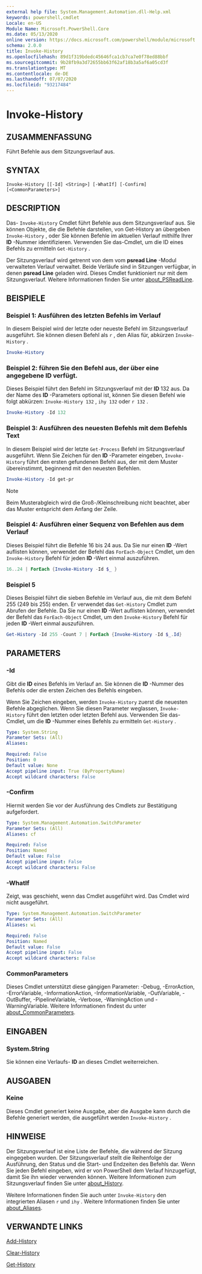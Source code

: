```yaml
---
external help file: System.Management.Automation.dll-Help.xml
keywords: powershell,cmdlet
Locale: en-US
Module Name: Microsoft.PowerShell.Core
ms.date: 05/13/2020
online version: https://docs.microsoft.com/powershell/module/microsoft.powershell.core/invoke-history?view=powershell-7.1&WT.mc_id=ps-gethelp
schema: 2.0.0
title: Invoke-History
ms.openlocfilehash: 89d1f319bdedc45646fca1cb7ca7e0f78ed88bbf
ms.sourcegitcommit: 9b28fb9a3d72655bb63f62af18b3a5af6a05cd3f
ms.translationtype: MT
ms.contentlocale: de-DE
ms.lasthandoff: 07/07/2020
ms.locfileid: "93217484"
---
```

# Invoke-History

## ZUSAMMENFASSUNG
Führt Befehle aus dem Sitzungsverlauf aus.

## SYNTAX

```
Invoke-History [[-Id] <String>] [-WhatIf] [-Confirm] [<CommonParameters>]
```

## DESCRIPTION

Das- `Invoke-History` Cmdlet führt Befehle aus dem Sitzungsverlauf aus. Sie können Objekte, die die Befehle darstellen, von Get-History an übergeben `Invoke-History` , oder Sie können Befehle im aktuellen Verlauf mithilfe Ihrer **ID** -Nummer identifizieren. Verwenden Sie das-Cmdlet, um die ID eines Befehls zu ermitteln `Get-History` .

Der Sitzungsverlauf wird getrennt von dem vom **psread Line** -Modul verwalteten Verlauf verwaltet.
Beide Verläufe sind in Sitzungen verfügbar, in denen **psread Line** geladen wird. Dieses Cmdlet funktioniert nur mit dem Sitzungsverlauf. Weitere Informationen finden Sie unter [about_PSReadLine](../PSReadLine/About/about_PSReadLine.md).

## BEISPIELE

### Beispiel 1: Ausführen des letzten Befehls im Verlauf

In diesem Beispiel wird der letzte oder neueste Befehl im Sitzungsverlauf ausgeführt. Sie können diesen Befehl als `r` , den Alias für, abkürzen `Invoke-History` .

```powershell
Invoke-History
```

### Beispiel 2: führen Sie den Befehl aus, der über eine angegebene ID verfügt.

Dieses Beispiel führt den Befehl im Sitzungsverlauf mit der **ID** 132 aus. Da der Name des **ID** -Parameters optional ist, können Sie diesen Befehl wie folgt abkürzen: `Invoke-History 132` , `ihy 132` oder `r 132` .

```powershell
Invoke-History -Id 132
```

### Beispiel 3: Ausführen des neuesten Befehls mit dem Befehls Text

In diesem Beispiel wird der letzte `Get-Process` Befehl im Sitzungsverlauf ausgeführt. Wenn Sie Zeichen für den **ID** -Parameter eingeben, `Invoke-History` führt den ersten gefundenen Befehl aus, der mit dem Muster übereinstimmt, beginnend mit den neuesten Befehlen.

```powershell
Invoke-History -Id get-pr
```

> [!NOTE]
> Beim Musterabgleich wird die Groß-/Kleinschreibung nicht beachtet, aber das Muster entspricht dem Anfang der Zeile.

### Beispiel 4: Ausführen einer Sequenz von Befehlen aus dem Verlauf

Dieses Beispiel führt die Befehle 16 bis 24 aus. Da Sie nur einen **ID** -Wert auflisten können, verwendet der Befehl das `ForEach-Object` Cmdlet, um den `Invoke-History` Befehl für jeden **ID** -Wert einmal auszuführen.

```powershell
16..24 | ForEach {Invoke-History -Id $_ }
```

### Beispiel 5

Dieses Beispiel führt die sieben Befehle im Verlauf aus, die mit dem Befehl 255 (249 bis 255) enden. Er verwendet das `Get-History` Cmdlet zum Abrufen der Befehle. Da Sie nur einen **ID** -Wert auflisten können, verwendet der Befehl das `ForEach-Object` Cmdlet, um den `Invoke-History` Befehl für jeden **ID** -Wert einmal auszuführen.

```powershell
Get-History -Id 255 -Count 7 | ForEach {Invoke-History -Id $_.Id}
```

## PARAMETERS

### -Id

Gibt die **ID** eines Befehls im Verlauf an. Sie können die **ID** -Nummer des Befehls oder die ersten Zeichen des Befehls eingeben.

Wenn Sie Zeichen eingeben, werden `Invoke-History` zuerst die neuesten Befehle abgeglichen. Wenn Sie diesen Parameter weglassen, `Invoke-History` führt den letzten oder letzten Befehl aus. Verwenden Sie das-Cmdlet, um die **ID** -Nummer eines Befehls zu ermitteln `Get-History` .

```yaml
Type: System.String
Parameter Sets: (All)
Aliases:

Required: False
Position: 0
Default value: None
Accept pipeline input: True (ByPropertyName)
Accept wildcard characters: False
```

### -Confirm

Hiermit werden Sie vor der Ausführung des Cmdlets zur Bestätigung aufgefordert.

```yaml
Type: System.Management.Automation.SwitchParameter
Parameter Sets: (All)
Aliases: cf

Required: False
Position: Named
Default value: False
Accept pipeline input: False
Accept wildcard characters: False
```

### -WhatIf

Zeigt, was geschieht, wenn das Cmdlet ausgeführt wird. Das Cmdlet wird nicht ausgeführt.

```yaml
Type: System.Management.Automation.SwitchParameter
Parameter Sets: (All)
Aliases: wi

Required: False
Position: Named
Default value: False
Accept pipeline input: False
Accept wildcard characters: False
```

### CommonParameters

Dieses Cmdlet unterstützt diese gängigen Parameter: -Debug, -ErrorAction, -ErrorVariable, -InformationAction, -InformationVariable, -OutVariable, -OutBuffer, -PipelineVariable, -Verbose, -WarningAction und -WarningVariable. Weitere Informationen findest du unter [about_CommonParameters](https://go.microsoft.com/fwlink/?LinkID=113216).

## EINGABEN

### System.String

Sie können eine Verlaufs- **ID** an dieses Cmdlet weiterreichen.

## AUSGABEN

### Keine

Dieses Cmdlet generiert keine Ausgabe, aber die Ausgabe kann durch die Befehle generiert werden, die ausgeführt werden `Invoke-History` .

## HINWEISE

Der Sitzungsverlauf ist eine Liste der Befehle, die während der Sitzung eingegeben wurden. Der Sitzungsverlauf stellt die Reihenfolge der Ausführung, den Status und die Start- und Endzeiten des Befehls dar. Wenn Sie jeden Befehl eingeben, wird er von PowerShell dem Verlauf hinzugefügt, damit Sie ihn wieder verwenden können. Weitere Informationen zum Sitzungsverlauf finden Sie unter [about_History](About/about_History.md).

Weitere Informationen finden Sie auch unter `Invoke-History` den integrierten Aliasen `r` und `ihy` . Weitere Informationen finden Sie unter [about_Aliases](About/about_Aliases.md).

## VERWANDTE LINKS

[Add-History](Add-History.md)

[Clear-History](Clear-History.md)

[Get-History](Get-History.md)

